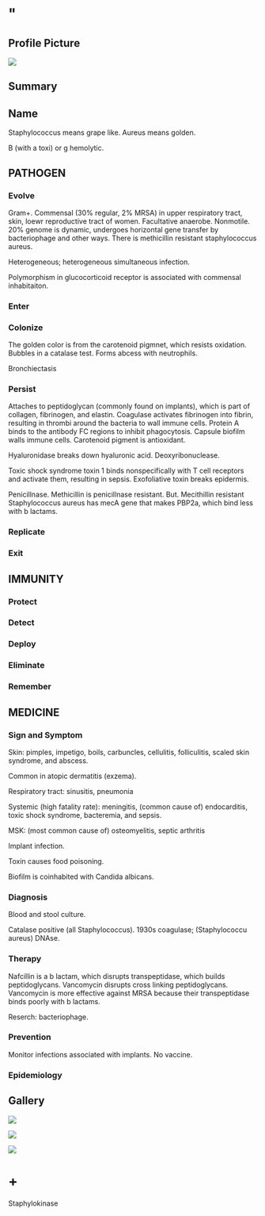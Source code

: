 # "

## Profile Picture

![](1.jpeg)

## Summary

## Name

Staphylococcus means grape like.
Aureus means golden.

B (with a toxi) or g hemolytic.

## PATHOGEN

### Evolve

Gram+.
Commensal (30% regular, 2% MRSA) in upper respiratory tract, skin, loewr reproductive tract of women.
Facultative anaerobe.
Nonmotile.
20% genome is dynamic, undergoes horizontal gene transfer by bacteriophage and other ways.
There is methicillin resistant staphylococcus aureus.

Heterogeneous; heterogeneous simultaneous infection.

Polymorphism in glucocorticoid receptor is associated with commensal inhabitaiton.

### Enter

### Colonize

The golden color is from the carotenoid pigmnet, which resists oxidation.
Bubbles in a catalase test.
Forms abcess with neutrophils.

Bronchiectasis

### Persist

Attaches to peptidoglycan (commonly found on implants), which is part of collagen, fibrinogen, and elastin.
Coagulase activates fibrinogen into fibrin, resulting in thrombi around the bacteria to wall immune cells.
Protein A binds to the antibody FC regions to inhibit phagocytosis.
Capsule biofilm walls immune cells.
Carotenoid pigment is antioxidant.

Hyaluronidase breaks down hyaluronic acid.
Deoxyribonuclease.

Toxic shock syndrome toxin 1 binds nonspecifically with T cell receptors and activate them, resulting in sepsis.
Exofoliative toxin breaks epidermis.

Penicillnase.
Methicillin is penicillnase resistant.
But.
Mecithillin resistant Staphylococcus aureus has mecA gene that makes PBP2a, which bind less with b lactams.

### Replicate

### Exit

## IMMUNITY

### Protect

### Detect

### Deploy

### Eliminate

### Remember

## MEDICINE

### Sign and Symptom

Skin: pimples, impetigo, boils, carbuncles, cellulitis, folliculitis, scaled skin syndrome, and abscess.

Common in atopic dermatitis (exzema).

Respiratory tract: sinusitis, pneumonia

Systemic (high fatality rate): meningitis, (common cause of) endocarditis, toxic shock syndrome, bacteremia, and sepsis.

MSK: (most common cause of) osteomyelitis, septic arthritis

Implant infection.

Toxin causes food poisoning.

Biofilm is coinhabited with Candida albicans.

### Diagnosis

Blood and stool culture.

Catalase positive (all Staphylococcus).
1930s coagulase; (Staphylococcu aureus)
DNAse.

### Therapy

Nafcillin is a b lactam, which disrupts transpeptidase, which builds peptidoglycans.
Vancomycin disrupts cross linking peptidoglycans.
Vancomycin is more effective against MRSA because their transpeptidase binds poorly with b lactams.

Reserch: bacteriophage.

### Prevention

Monitor infections associated with implants.
No vaccine.


### Epidemiology

## Gallery

![](2.jpeg)

![](3.jpeg)

![](4.jpeg)

# +

Staphylokinase
